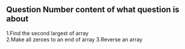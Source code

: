 Question Number content of what question is about
-------------------------------------------------

1.Find the second largest of array   
2.Make all zeroes to an end of array
3.Reverse an array
